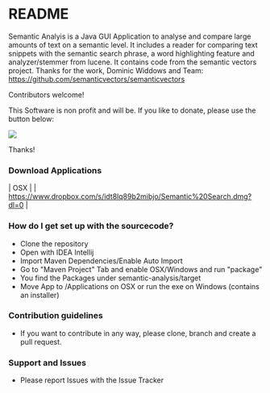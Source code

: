 # README #

Semantic Analyis is a Java GUI Application to analyse and compare large amounts of text on a semantic level. It includes a reader for comparing text snippets with the semantic search phrase, a word highlighting feature and analyzer/stemmer from lucene. It contains code from the semantic vectors project. Thanks for the work, Dominic Widdows and Team:
https://github.com/semanticvectors/semanticvectors

Contributors welcome!

This Software is non profit and will be. If you like to donate, please use the button below:

[![](https://www.paypalobjects.com/en_US/i/btn/btn_donateCC_LG.gif)](https://www.paypal.com/cgi-bin/webscr?cmd=_s-xclick&hosted_button_id=NN8BPCNK23FE4)

Thanks!

### Download Applications ###

| OSX |
| https://www.dropbox.com/s/idt8lq89b2mibjo/Semantic%20Search.dmg?dl=0 |

### How do I get set up with the sourcecode? ###

* Clone the repository
* Open with IDEA Intellij
* Import Maven Dependencies/Enable Auto Import
* Go to "Maven Project" Tab and enable OSX/Windows and run "package"
* You find the Packages under semantic-analysis/target
* Move App to /Applications on OSX or run the exe on Windows (contains an installer)

### Contribution guidelines ###

* If you want to contribute in any way, please clone, branch and create a pull request.


### Support and Issues ###

* Please report Issues with the Issue Tracker